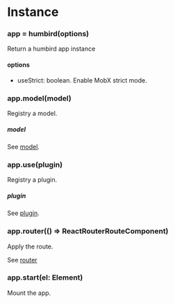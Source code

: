 # Instance

### app = humbird(options)

Return a humbird app instance

#### options

- useStrict: boolean. Enable MobX strict mode.

### app.model(model)

Registry a model.

##### model

See [model](/concepts/model).

### app.use(plugin)

Registry a plugin.

##### plugin

See [plugin](/concepts/plugin).

### app.router(() => ReactRouterRouteComponent)

Apply the route.

See [router](/concepts/router)

### app.start(el: Element)

Mount the app.
